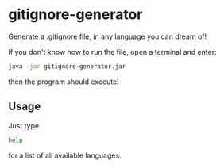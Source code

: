 # gitignore-generator

Generate a .gitignore file, in any language you can dream of!

If you don't know how to run the file, open a terminal and enter:
``` bash
java -jar gitignore-generator.jar
```
then the program should execute!

## Usage

Just type 
```bash
help
```
for a list of all available languages.
